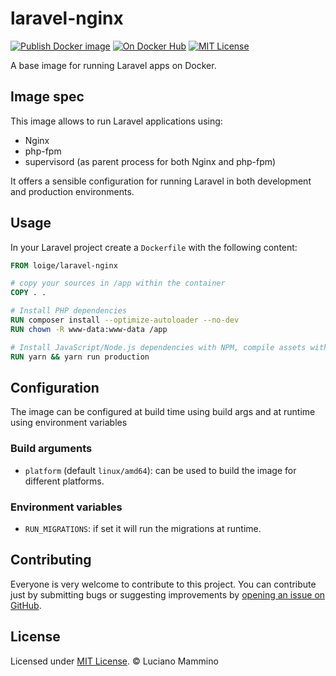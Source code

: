 # laravel-nginx

[![Publish Docker image](https://github.com/lmammino/laravel-nginx/actions/workflows/publish.yml/badge.svg)](https://github.com/lmammino/laravel-nginx/actions/workflows/publish.yml)
[![On Docker Hub](https://img.shields.io/docker/stars/loige/laravel-nginx)](https://hub.docker.com/r/loige/laravel-nginx)
[![MIT License](https://img.shields.io/github/license/lmammino/laravel-nginx)](/LICENSE)

A base image for running Laravel apps on Docker.


## Image spec

This image allows to run Laravel applications using:

  - Nginx
  - php-fpm
  - supervisord (as parent process for both Nginx and php-fpm)

It offers a sensible configuration for running Laravel in both development and production environments.


## Usage

In your Laravel project create a `Dockerfile` with the following content:

```Dockerfile
FROM loige/laravel-nginx

# copy your sources in /app within the container
COPY . .

# Install PHP dependencies
RUN composer install --optimize-autoloader --no-dev
RUN chown -R www-data:www-data /app

# Install JavaScript/Node.js dependencies with NPM, compile assets with Mix
RUN yarn && yarn run production
```


## Configuration

The image can be configured at build time using build args and at runtime using environment variables

### Build arguments

  - `platform` (default `linux/amd64`): can be used to build the image for different platforms.

### Environment variables

  - `RUN_MIGRATIONS`: if set it will run the migrations at runtime.


## Contributing

Everyone is very welcome to contribute to this project.
You can contribute just by submitting bugs or suggesting improvements by
[opening an issue on GitHub](https://github.com/lmammino/laravel-nginx/issues).


## License

Licensed under [MIT License](LICENSE). © Luciano Mammino
